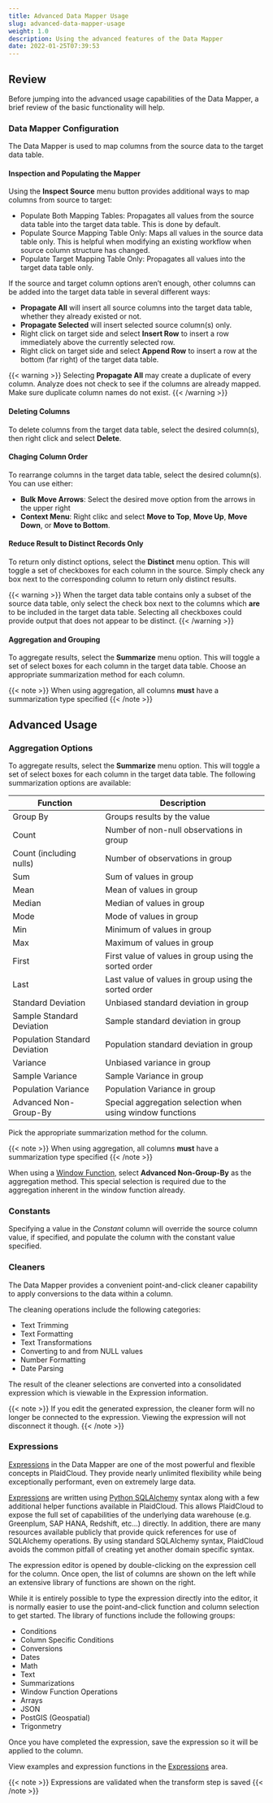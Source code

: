 ```yaml
---
title: Advanced Data Mapper Usage
slug: advanced-data-mapper-usage
weight: 1.0
description: Using the advanced features of the Data Mapper
date: 2022-01-25T07:39:53
---
```


## Review

Before jumping into the advanced usage capabilities of the Data Mapper, a brief review of the basic functionality will help.

### Data Mapper Configuration

The Data Mapper is used to map columns from the source data to the target data table.

#### Inspection and Populating the Mapper

Using the **Inspect Source** menu button provides additional ways to map columns from source to target:

* Populate Both Mapping Tables: Propagates all values from the source data table into the target data table. This is done by default.
* Populate Source Mapping Table Only: Maps all values in the source data table only. This is helpful when modifying an existing workflow when source column structure has changed.
* Populate Target Mapping Table Only: Propagates all values into the target data table only.

If the source and target column options aren’t enough, other columns can be added into the target data table in several different ways:

* **Propagate All** will insert all source columns into the target data table, whether they already existed or not.
* **Propagate Selected** will insert selected source column(s) only.
* Right click on target side and select **Insert Row** to insert a row immediately above the currently selected row.
* Right click on target side and select **Append Row** to insert a row at the bottom (far right) of the target data table.

{{< warning >}}
Selecting **Propagate All** may create a duplicate of every column. Analyze does not check to see if the columns are already mapped. Make sure duplicate column names do not exist.
{{< /warning >}}

#### Deleting Columns

To delete columns from the target data table, select the desired column(s), then right click and select **Delete**.

#### Chaging Column Order

To rearrange columns in the target data table, select the desired column(s).  You can use either:
* **Bulk Move Arrows**: Select the desired move option from the arrows in the upper right
* **Context Menu**: Right clikc and select **Move to Top**, **Move Up**, **Move Down**, or **Move to Bottom**.

#### Reduce Result to Distinct Records Only

To return only distinct options, select the **Distinct** menu option. This will toggle a set of checkboxes for each column in the source. Simply check any box next to the corresponding column to return only distinct results.

{{< warning >}}
When the target data table contains only a subset of the source data table, only select the check box next to the columns which **are** to be included in the target data table. Selecting all checkboxes could provide output that does not appear to be distinct.
{{< /warning >}}

#### Aggregation and Grouping

To aggregate results, select the **Summarize** menu option. This will toggle a set of select boxes for each column in the target data table. Choose an appropriate summarization method for each column.

{{< note >}}
When using aggregation, all columns **must** have a summarization type specified
{{< /note >}}

## Advanced Usage

### Aggregation Options

To aggregate results, select the **Summarize** menu option. This will toggle a set of select boxes for each column in the target data table. The following summarization options are available:

| Function | Description |
|----------|-------------|
| Group By | Groups results by the value |
| Count | Number of non-null observations in group |
| Count (including nulls) | Number of observations in group |
| Sum | Sum of values in group |
| Mean | Mean of values in group |
| Median | Median of values in group |
| Mode | Mode of values in group |
| Min | Minimum of values in group |
| Max | Maximum of values in group |
| First | First value of values in group using the sorted order |
| Last | Last value of values in group using the sorted order |
| Standard Deviation | Unbiased standard deviation in group |
| Sample Standard Deviation | Sample standard deviation in group |
| Population Standard Deviation | Population standard deviation in group |
| Variance | Unbiased variance in group |
| Sample Variance | Sample Variance in group |
| Population Variance | Population Variance in group |
| Advanced Non-Group-By | Special aggregation selection when using window functions |


Pick the appropriate summarization method for the column.

{{< note >}}
When using aggregation, all columns **must** have a summarization type specified
{{< /note >}}

When using a [Window Function](/docs/workflow-steps/common/window-functions), select **Advanced Non-Group-By** as the aggregation method.  This special selection is required
due to the aggregation inherent in the window function already.

### Constants

Specifying a value in the *Constant* column will override the source column value, if specified, and populate the column with the constant value specified.

### Cleaners

The Data Mapper provides a convenient point-and-click cleaner capability to apply conversions to the data within a column.

The cleaning operations include the following categories:
 * Text Trimming
 * Text Formatting
 * Text Transformations
 * Converting to and from NULL values
 * Number Formatting
 * Date Parsing

The result of the cleaner selections are converted into a consolidated expression which is viewable in the Expression information.

{{< note >}}
If you edit the generated expression, the cleaner form will no longer be connected to the expression.  Viewing the expression will not disconnect it though.
{{< /note >}}

### Expressions

[Expressions](/docs/expressions) in the Data Mapper are one of the most powerful and flexible concepts in PlaidCloud.  They provide nearly unlimited flexibility while being exceptionally performant, even on extremely large data.

[Expressions](/docs/expressions) are written using [Python SQLAlchemy](https://www.sqlalchemy.org/) syntax along with a few additional helper functions available in PlaidCloud. 
This allows PlaidCloud to expose the full set of capabilities of the underlying data warehouse (e.g. Greenplum, SAP HANA, Redshift, etc...) directly.  In addition, there are many resources available publicly that provide quick
references for use of SQLAlchemy operations.  By using standard SQLAlchemy syntax, PlaidCloud avoids the common pitfall of creating yet another domain specific syntax.

The expression editor is opened by double-clicking on the expression cell for the column.  Once open, the list of columns are shown on the left while an extensive library of functions are shown on the right.

While it is entirely possible to type the expression directly into the editor, it is normally easier to use the point-and-click function and column selection to get started.  The library of functions include the following groups:

 * Conditions
 * Column Specific Conditions
 * Conversions
 * Dates
 * Math
 * Text
 * Summarizations
 * Window Function Operations
 * Arrays
 * JSON
 * PostGIS (Geospatial)
 * Trigonmetry

Once you have completed the expression, save the expression so it will be applied to the column.

View examples and expression functions in the [Expressions](/docs/expressions) area.

{{< note >}}
Expressions are validated when the transform step is saved
{{< /note >}}

